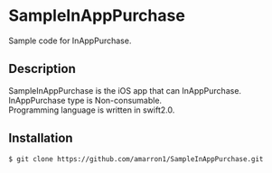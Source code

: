 # SampleInAppPurchase
Sample code for InAppPurchase.

## Description
SampleInAppPurchase is the iOS app that can InAppPurchase.  
InAppPurchase type is Non-consumable.  
Programming language is written in swift2.0.

## Installation

    $ git clone https://github.com/amarron1/SampleInAppPurchase.git

